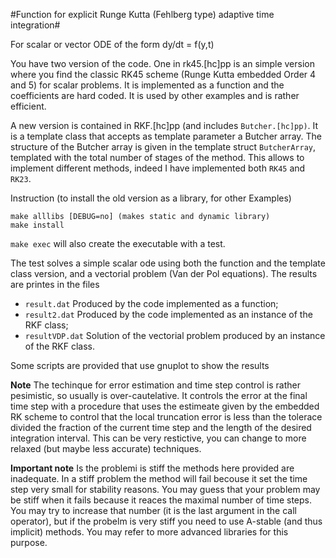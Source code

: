 #Function for explicit Runge Kutta (Fehlberg type) adaptive time integration#

For scalar or vector ODE of the form dy/dt = f(y,t)

You have two version of the code. One in rk45.[hc]pp is an simple version
where you find the classic RK45 scheme (Runge Kutta embedded Order 4 and
5) for scalar problems. It is implemented as a function and the coefficients are
hard coded. It is used by other examples and is rather efficient.

A new version is contained in RKF.[hc]pp (and includes
`Butcher.[hc]pp)`. It is a template class that accepts as template
parameter a Butcher array. The structure of the Butcher array is given
in the template struct `ButcherArray`, templated with the total number
of stages of the method. This allows to implement different methods,
indeed I have implemented both `RK45` and `RK23`.

Instruction (to install the old version as a library, for other Examples)

    make alllibs [DEBUG=no] (makes static and dynamic library)
    make install 

`make exec` will also create the executable with a test.

The test solves a simple scalar ode using both the function and the template class version, and a vectorial problem (Van der Pol equations). The results are printes in the files

* `result.dat`  Produced by the code implemented as a function;
* `result2.dat` Produced by the code implemented as an instance of the RKF class;
* `resultVDP.dat` Solution of the vectorial problem produced by an instance of the RKF class.

Some scripts are provided that use gnuplot to show the results

**Note** The techinque for error estimation and time step control is
rather pesimistic, so usually is over-cautelative. It controls the
error at the final time step with a procedure that uses the estimeate
given by the embedded RK scheme to control that the local truncation
error is less than the tolerace divided the fraction of the current
time step and the length of the desired integration interval. This can
be very restictive, you can change to more relaxed (but maybe less
accurate) techniques.

**Important note** Is the problemi is stiff the methods here provided
are inadequate. In a stiff problem the method will fail becouse it set
the time step very small for stability reasons. You may guess that
your problem may be stiff when it fails because it reaces the maximal
number of time steps. You may try to increase that number (it is the
last argument in the call operator), but if the probelm is very stiff
you need to use A-stable (and thus implicit) methods. You may refer to
more advanced libraries for this purpose.
